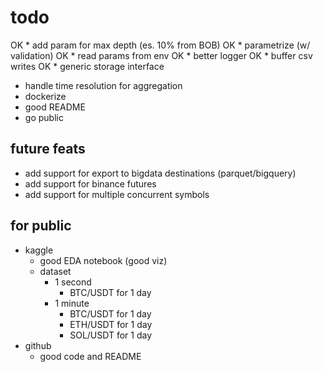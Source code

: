 # todo
OK * add param for max depth (es. 10% from BOB)
OK * parametrize (w/ validation)
OK * read params from env
OK * better logger
OK * buffer csv writes
OK * generic storage interface
* handle time resolution for aggregation
* dockerize
* good README
* go public

## future feats
* add support for export to bigdata destinations (parquet/bigquery)
* add support for binance futures
* add support for multiple concurrent symbols

## for public
* kaggle
    * good EDA notebook (good viz)
    * dataset
        * 1 second
            * BTC/USDT for 1 day
        * 1 minute
            * BTC/USDT for 1 day
            * ETH/USDT for 1 day
            * SOL/USDT for 1 day
* github
    * good code and README